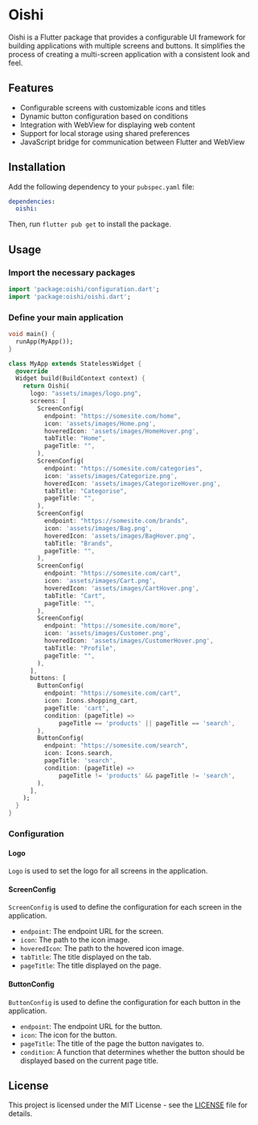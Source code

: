 <!--
This README describes the package. If you publish this package to pub.dev,
this README's contents appear on the landing page for your package.

For information about how to write a good package README, see the guide for
[writing package pages](https://dart.dev/tools/pub/writing-package-pages).

For general information about developing packages, see the Dart guide for
[creating packages](https://dart.dev/guides/libraries/create-packages)
and the Flutter guide for
[developing packages and plugins](https://flutter.dev/to/develop-packages).
-->

# Oishi

Oishi is a Flutter package that provides a configurable UI framework for building applications with multiple screens and buttons. It simplifies the process of creating a multi-screen application with a consistent look and feel.

## Features

- Configurable screens with customizable icons and titles
- Dynamic button configuration based on conditions
- Integration with WebView for displaying web content
- Support for local storage using shared preferences
- JavaScript bridge for communication between Flutter and WebView

## Installation

Add the following dependency to your `pubspec.yaml` file:

```yaml
dependencies:
  oishi:
```

Then, run `flutter pub get` to install the package.

## Usage

### Import the necessary packages

```dart
import 'package:oishi/configuration.dart';
import 'package:oishi/oishi.dart';
```

### Define your main application

```dart
void main() {
  runApp(MyApp());
}

class MyApp extends StatelessWidget {
  @override
  Widget build(BuildContext context) {
    return Oishi(
      logo: "assets/images/logo.png",
      screens: [
        ScreenConfig(
          endpoint: "https://somesite.com/home",
          icon: 'assets/images/Home.png',
          hoveredIcon: 'assets/images/HomeHover.png',
          tabTitle: "Home",
          pageTitle: "",
        ),
        ScreenConfig(
          endpoint: "https://somesite.com/categories",
          icon: 'assets/images/Categorize.png',
          hoveredIcon: 'assets/images/CategorizeHover.png',
          tabTitle: "Categorise",
          pageTitle: "",
        ),
        ScreenConfig(
          endpoint: "https://somesite.com/brands",
          icon: 'assets/images/Bag.png',
          hoveredIcon: 'assets/images/BagHover.png',
          tabTitle: "Brands",
          pageTitle: "",
        ),
        ScreenConfig(
          endpoint: "https://somesite.com/cart",
          icon: 'assets/images/Cart.png',
          hoveredIcon: 'assets/images/CartHover.png',
          tabTitle: "Cart",
          pageTitle: "",
        ),
        ScreenConfig(
          endpoint: "https://somesite.com/more",
          icon: 'assets/images/Customer.png',
          hoveredIcon: 'assets/images/CustomerHover.png',
          tabTitle: "Profile",
          pageTitle: "",
        ),
      ],
      buttons: [
        ButtonConfig(
          endpoint: "https://somesite.com/cart",
          icon: Icons.shopping_cart,
          pageTitle: 'cart',
          condition: (pageTitle) =>
              pageTitle == 'products' || pageTitle == 'search',
        ),
        ButtonConfig(
          endpoint: "https://somesite.com/search",
          icon: Icons.search,
          pageTitle: 'search',
          condition: (pageTitle) =>
              pageTitle != 'products' && pageTitle != 'search',
        ),
      ],
    );
  }
}
```

### Configuration

#### Logo

`Logo` is used to set the logo for all screens in the application.

#### ScreenConfig

`ScreenConfig` is used to define the configuration for each screen in the application.

- `endpoint`: The endpoint URL for the screen.
- `icon`: The path to the icon image.
- `hoveredIcon`: The path to the hovered icon image.
- `tabTitle`: The title displayed on the tab.
- `pageTitle`: The title displayed on the page.

#### ButtonConfig

`ButtonConfig` is used to define the configuration for each button in the application.

- `endpoint`: The endpoint URL for the button.
- `icon`: The icon for the button.
- `pageTitle`: The title of the page the button navigates to.
- `condition`: A function that determines whether the button should be displayed based on the current page title.

## License

This project is licensed under the MIT License - see the [LICENSE](LICENSE) file for details.
